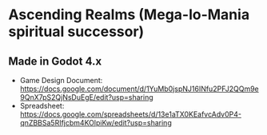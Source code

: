 # Ascending Realms (Mega-lo-Mania spiritual successor)
## Made in Godot 4.x
- Game Design Document: https://docs.google.com/document/d/1YuMb0jspNJ16INfu2PFJ2QQm9e9QnX7pS2QjNsDuEgE/edit?usp=sharing
- Spreadsheet: https://docs.google.com/spreadsheets/d/13e1aTX0KEafvcAdv0P4-qnZBBSa5RIfjcbm4KOlpiKw/edit?usp=sharing

